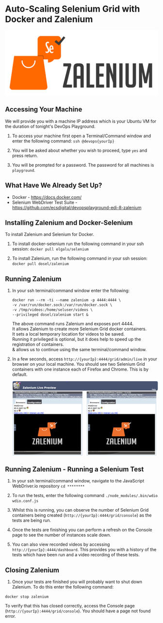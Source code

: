 # Auto-Scaling Selenium Grid with Docker and Zalenium
![](images/zalenium.png)

## Accessing Your Machine

We will provide you with a machine IP address which is your Ubuntu VM for the duration of tonight's DevOps Playground.

1. To access your machine first open a Terminal/Command window and enter the following command:
    `ssh @devops{yourIp}`

2. You will be asked about whether you wish to proceed, type `yes` and press return.
    
3. You will be prompted for a password. The password for all machines is `playground`. 

## What Have We Already Set Up?

- Docker - https://docs.docker.com/
- Selenium WebDriver Test Suite - https://github.com/ecsdigital/devopsplayground-edi-8-zalenium 

## Installing Zalenium and Docker-Selenium

To install Zalenium and Selenium for Docker. 

1. To install docker-selenium run the following command in your ssh session:
    `docker pull elgalu/selenium`

2. To install Zalenium, run the following command in your ssh session:
    `docker pull dosel/zalenium`

## Running Zalenium

1. In your ssh terminal/command window enter the following:

     ```
     docker run --rm -ti --name zalenium -p 4444:4444 \
     -v /var/run/docker.sock:/var/run/docker.sock \
     -v /tmp/videos:/home/seluser/videos \
     --privileged dosel/zalenium start &
     ```

    The above command runs Zalenium and exposes port 4444.  
    It allows Zalenium to create more Selenium Grid docker containers.  
    It sets a local temporary location for videos to be saved.  
    Running it privileged is optional, but it does help to speed up the registration of containers.  
    & allows us to continue using the same terminal/command window.  

2. In a few seconds, access `http://{yourIp}:4444/grid/admin/live` in your browser on your local machine.
    You should see two Selenium Grid containers with one instance each of Firefox and Chrome. This is by default.

    ![](images/live.png)

## Running Zalenium - Running a Selenium Test

1. In your ssh terminal/command window, navigate to the JavaScript WebDriver.io repository
`cd ********`

2. To run the tests, enter the following command
`./node_modules/.bin/wdio wdio.conf.js`

3. Whilst this is running, you can observe the number of Selenium Grid containers being created (`http://{yourIp}:4444/grid/console`) as the tests are being run.

4. Once the tests are finishing you can perform a refresh on the Console page to see the number of instances scale down.

5. You can also view recorded videos by accessing `http://{yourIp}:4444/dashboard`. This provides you with a history of the tests which have been run and a video recording of these tests.

## Closing Zalenium

1. Once your tests are finished you will probably want to shut down Zalenium. To do this enter the following command:

`docker stop zalenium`

To verify that this has closed correctly, access the Console page (`http://{yourIp}:4444/grid/console`). You should have a page not found error.

